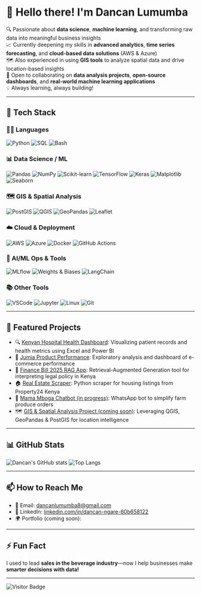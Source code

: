 # 👋 Hello there! I'm Dancan Lumumba

🔍 Passionate about **data science**, **machine learning**, and transforming raw data into meaningful business insights  
📈 Currently deepening my skills in **advanced analytics**, **time series forecasting**, and **cloud-based data solutions** (AWS & Azure)  
🗺️ Also experienced in using **GIS tools** to analyze spatial data and drive location-based insights  
🤝 Open to collaborating on **data analysis projects**, **open-source dashboards**, and **real-world machine learning applications**  
💡 Always learning, always building!

---

## 🧰 Tech Stack

### 👨‍💻 Languages
![Python](https://img.shields.io/badge/Python-3776AB?style=flat&logo=python&logoColor=white)
![SQL](https://img.shields.io/badge/SQL-4479A1?style=flat&logo=postgresql&logoColor=white)
![Bash](https://img.shields.io/badge/Bash-4EAA25?style=flat&logo=gnubash&logoColor=white)

### 📊 Data Science / ML
![Pandas](https://img.shields.io/badge/Pandas-150458?style=flat&logo=pandas)
![NumPy](https://img.shields.io/badge/Numpy-013243?style=flat&logo=numpy)
![Scikit-learn](https://img.shields.io/badge/Scikit--learn-F7931E?style=flat&logo=scikit-learn&logoColor=white)
![TensorFlow](https://img.shields.io/badge/TensorFlow-FF6F00?style=flat&logo=tensorflow&logoColor=white)
![Keras](https://img.shields.io/badge/Keras-D00000?style=flat&logo=keras&logoColor=white)
![Matplotlib](https://img.shields.io/badge/Matplotlib-11557c?style=flat&logo=matplotlib&logoColor=white)
![Seaborn](https://img.shields.io/badge/Seaborn-004855?style=flat)

### 🗺️ GIS & Spatial Analysis
![PostGIS](https://img.shields.io/badge/PostGIS-336791?style=flat&logo=postgresql&logoColor=white)
![QGIS](https://img.shields.io/badge/QGIS-589632?style=flat&logo=qgis&logoColor=white)
![GeoPandas](https://img.shields.io/badge/GeoPandas-005571?style=flat)
![Leaflet](https://img.shields.io/badge/Leaflet-199900?style=flat&logo=leaflet&logoColor=white)

### ☁️ Cloud & Deployment
![AWS](https://img.shields.io/badge/AWS-232F3E?style=flat&logo=amazon-aws)
![Azure](https://img.shields.io/badge/Azure-0078D4?style=flat&logo=microsoft-azure)
![Docker](https://img.shields.io/badge/Docker-2496ED?style=flat&logo=docker&logoColor=white)
![GitHub Actions](https://img.shields.io/badge/GitHub_Actions-2088FF?style=flat&logo=github-actions&logoColor=white)

### 🧠 AI/ML Ops & Tools
![MLflow](https://img.shields.io/badge/MLflow-0064A5?style=flat)
![Weights & Biases](https://img.shields.io/badge/W&B-FFBE00?style=flat)
![LangChain](https://img.shields.io/badge/LangChain-000000?style=flat)

### 📚 Other Tools
![VSCode](https://img.shields.io/badge/VS_Code-007ACC?style=flat&logo=visual-studio-code)
![Jupyter](https://img.shields.io/badge/Jupyter-F37626?style=flat&logo=jupyter&logoColor=white)
![Linux](https://img.shields.io/badge/Linux-FCC624?style=flat&logo=linux&logoColor=black)
![Git](https://img.shields.io/badge/Git-F05032?style=flat&logo=git&logoColor=white)

---

## 📂 Featured Projects

- 🔍 [Kenyan Hospital Health Dashboard](https://github.com/yourusername/hospital-dashboard): Visualizing patient records and health metrics using Excel and Power BI  
- 🛒 [Jumia Product Performance](https://github.com/yourusername/jumia-performance): Exploratory analysis and dashboard of e-commerce performance  
- 🧾 [Finance Bill 2025 RAG App](https://github.com/yourusername/kenya-finance-bill-rag): Retrieval-Augmented Generation tool for interpreting legal policy in Kenya  
- 🏠 [Real Estate Scraper](https://github.com/yourusername/real-estate-scraper): Python scraper for housing listings from Property24 Kenya  
- 🤖 [Mama Mboga Chatbot (in progress)](https://github.com/yourusername/mama-mboga-bot): WhatsApp bot to simplify farm produce orders  
- 🗺️ [GIS & Spatial Analysis Project (coming soon)](https://github.com/yourusername/gis-project): Leveraging QGIS, GeoPandas & PostGIS for location intelligence

---

## 📊 GitHub Stats

![Dancan's GitHub stats](https://github-readme-stats.vercel.app/api?username=danlumumba&show_icons=true&theme=default)
![Top Langs](https://github-readme-stats.vercel.app/api/top-langs/?username=danlumumba&layout=compact&theme=default)

---

## 📫 How to Reach Me

- 📧 Email: [dancanlumumba8@gmail.com](mailto:dancanlumumba8@gmail.com)  
- 💼 LinkedIn: [linkedin.com/in/dancan-ngare-60b658122](https://www.linkedin.com/in/dancan-ngare-60b658122/)  
- 🌍 Portfolio (coming soon):

---

## ⚡ Fun Fact

I used to lead **sales in the beverage industry**—now I help businesses make **smarter decisions with data!**

---

![Visitor Badge](https://komarev.com/ghpvc/?username=danlumumba&style=flat&color=blue)

<!---
danlumumba/danlumumba is a ✨ special ✨ repository because its `README.md` (this file) appears on your GitHub profile.
--->
